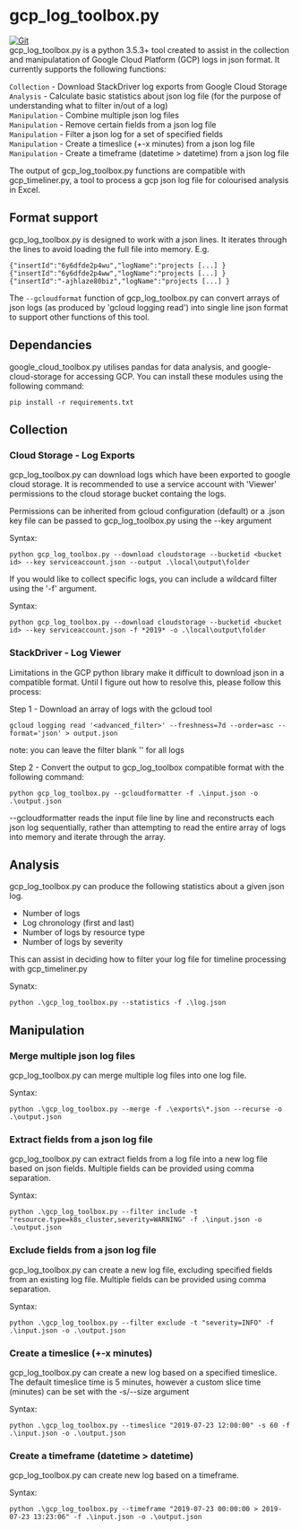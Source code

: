 # gcp_log_toolbox.py    

[![Git](https://app.soluble.cloud/api/v1/public/badges/e4fe33d7-4a7d-427a-b887-6f7d0baf3e2f.svg?orgId=251133511671)](https://app.soluble.cloud/repos/details/github.com/robewedd/gcp_log_toolbox?orgId=251133511671)  
gcp_log_toolbox.py is a python 3.5.3+ tool created to assist in the collection and manipulatation of Google Cloud Platform (GCP) logs in json format. It currently supports the following functions:  

`Collection` - Download StackDriver log exports from Google Cloud Storage  
`Analysis` - Calculate basic statistics about json log file (for the purpose of understanding what to filter in/out of a log)  
`Manipulation` - Combine multiple json log files  
`Manipulation` - Remove certain fields from a json log file  
`Manipulation` - Filter a json log for a set of specified fields  
`Manipulation` - Create a timeslice (+-x minutes) from a json log file  
`Manipulation` - Create a timeframe (datetime > datetime) from a json log file

The output of gcp_log_toolbox.py functions are compatible with gcp_timeliner.py, a tool to process a gcp json log file for colourised analysis in Excel.

## Format support
gcp_log_toolbox.py is designed to work with a json lines. It iterates through the lines to avoid loading the full file into memory. E.g.
```
{"insertId":"6y6dfde2p4wu","logName":"projects [...] }
{"insertId":"6y6dfde2p4ww","logName":"projects [...] }
{"insertId":"-ajhlaze80biz","logName":"projects [...] }
```

The `--gcloudformat` function of gcp_log_toolbox.py can convert arrays of json logs (as produced by 'gcloud logging read') into single line json format to support other functions of this tool.

## Dependancies
google_cloud_toolbox.py utilises pandas for data analysis, and google-cloud-storage for accessing GCP. You can install these modules using the following command:
```
pip install -r requirements.txt
```

## Collection

### Cloud Storage - Log Exports

gcp_log_toolbox.py can download logs which have been exported to google cloud storage. It is recommended to use a service account with 'Viewer' permissions to the cloud storage bucket containg the logs. 

Permissions can be inherited from gcloud configuration (default) or a .json key file can be passed to gcp_log_toolbox.py using the --key argument

Syntax:
```
python gcp_log_toolbox.py --download cloudstorage --bucketid <bucket id> --key serviceaccount.json --output .\local\output\folder
```
If you would like to collect specific logs, you can include a wildcard filter using the '-f' argument.  

Syntax:
```
python gcp_log_toolbox.py --download cloudstorage --bucketid <bucket id> --key serviceaccount.json -f *2019* -o .\local\output\folder
```

### StackDriver - Log Viewer
Limitations in the GCP python library make it difficult to download json in a compatible format.
Until I figure out how to resolve this, please follow this process:

Step 1 - Download an array of logs with the gcloud tool
```
gcloud logging read '<advanced_filter>' --freshness=7d --order=asc --format='json' > output.json  
```
note: you can leave the filter blank '' for all logs


Step 2 - Convert the output to gcp_log_toolbox compatible format with the following command:
```
python gcp_log_toolbox.py --gcloudformatter -f .\input.json -o .\output.json
```

--gcloudformatter reads the input file line by line and reconstructs each json log sequentially, rather than attempting to read the entire array of logs into memory and iterate through the array.

## Analysis
gcp_log_toolbox.py can produce the following statistics about a given json log.
* Number of logs
* Log chronology (first and last)
* Number of logs by resource type
* Number of logs by severity

This can assist in deciding how to filter your log file for timeline processing with gcp_timeliner.py

 Synatx:  
```
python .\gcp_log_toolbox.py --statistics -f .\log.json
```

## Manipulation

### Merge multiple json log files  
gcp_log_toolbox.py can merge multiple log files into one log file.

Syntax:
```
python .\gcp_log_toolbox.py --merge -f .\exports\*.json --recurse -o .\output.json
```

### Extract fields from a json log file 
gcp_log_toolbox.py can extract fields from a log file into a new log file based on json fields. Multiple fields can be provided using comma separation.

Syntax:
```
python .\gcp_log_toolbox.py --filter include -t "resource.type=k8s_cluster,severity=WARNING" -f .\input.json -o .\output.json
```

### Exclude fields from a json log file 
gcp_log_toolbox.py can create a new log file, excluding specified fields from an existing log file. Multiple fields can be provided using comma separation.

Syntax:
```
python .\gcp_log_toolbox.py --filter exclude -t "severity=INFO" -f .\input.json -o .\output.json
```

### Create a timeslice (+-x minutes)  
gcp_log_toolbox.py can create a new log based on a specified timeslice. The default timeslice time is 5 minutes, however a custom slice time (minutes) can be set with the -s/--size argument

Syntax:
```
python .\gcp_log_toolbox.py --timeslice "2019-07-23 12:00:00" -s 60 -f .\input.json -o .\output.json
```

### Create a timeframe (datetime > datetime)  
gcp_log_toolbox.py can create new log based on a timeframe. 

Syntax:
```
python .\gcp_log_toolbox.py --timeframe "2019-07-23 00:00:00 > 2019-07-23 13:23:06" -f .\input.json -o .\output.json
```

